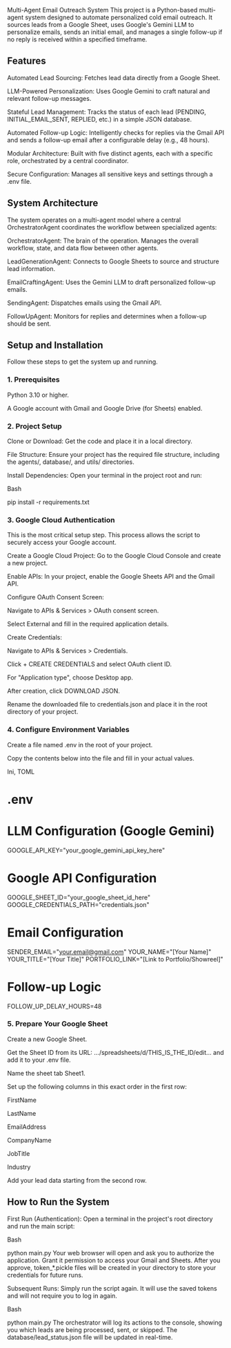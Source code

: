 Multi-Agent Email Outreach System
This project is a Python-based multi-agent system designed to automate personalized cold email outreach. It sources leads from a Google Sheet, uses Google's Gemini LLM to personalize emails, sends an initial email, and manages a single follow-up if no reply is received within a specified timeframe.

## Features
Automated Lead Sourcing: Fetches lead data directly from a Google Sheet.

LLM-Powered Personalization: Uses Google Gemini to craft natural and relevant follow-up messages.

Stateful Lead Management: Tracks the status of each lead (PENDING, INITIAL_EMAIL_SENT, REPLIED, etc.) in a simple JSON database.

Automated Follow-up Logic: Intelligently checks for replies via the Gmail API and sends a follow-up email after a configurable delay (e.g., 48 hours).

Modular Architecture: Built with five distinct agents, each with a specific role, orchestrated by a central coordinator.

Secure Configuration: Manages all sensitive keys and settings through a .env file.

## System Architecture
The system operates on a multi-agent model where a central OrchestratorAgent coordinates the workflow between specialized agents:

OrchestratorAgent: The brain of the operation. Manages the overall workflow, state, and data flow between other agents.

LeadGenerationAgent: Connects to Google Sheets to source and structure lead information.

EmailCraftingAgent: Uses the Gemini LLM to draft personalized follow-up emails.

SendingAgent: Dispatches emails using the Gmail API.

FollowUpAgent: Monitors for replies and determines when a follow-up should be sent.

## Setup and Installation
Follow these steps to get the system up and running.

### 1. Prerequisites
Python 3.10 or higher.

A Google account with Gmail and Google Drive (for Sheets) enabled.

### 2. Project Setup
Clone or Download: Get the code and place it in a local directory.

File Structure: Ensure your project has the required file structure, including the agents/, database/, and utils/ directories.

Install Dependencies: Open your terminal in the project root and run:

Bash

pip install -r requirements.txt
### 3. Google Cloud Authentication
This is the most critical setup step. This process allows the script to securely access your Google account.

Create a Google Cloud Project: Go to the Google Cloud Console and create a new project.

Enable APIs: In your project, enable the Google Sheets API and the Gmail API.

Configure OAuth Consent Screen:

Navigate to APIs & Services > OAuth consent screen.

Select External and fill in the required application details.

Create Credentials:

Navigate to APIs & Services > Credentials.

Click + CREATE CREDENTIALS and select OAuth client ID.

For "Application type", choose Desktop app.

After creation, click DOWNLOAD JSON.

Rename the downloaded file to credentials.json and place it in the root directory of your project.

### 4. Configure Environment Variables
Create a file named .env in the root of your project.

Copy the contents below into the file and fill in your actual values.

Ini, TOML

# .env

# LLM Configuration (Google Gemini)
GOOGLE_API_KEY="your_google_gemini_api_key_here"

# Google API Configuration
GOOGLE_SHEET_ID="your_google_sheet_id_here"
GOOGLE_CREDENTIALS_PATH="credentials.json" 

# Email Configuration
SENDER_EMAIL="your.email@gmail.com"
YOUR_NAME="[Your Name]"
YOUR_TITLE="[Your Title]"
PORTFOLIO_LINK="[Link to Portfolio/Showreel]"

# Follow-up Logic
FOLLOW_UP_DELAY_HOURS=48
### 5. Prepare Your Google Sheet
Create a new Google Sheet.

Get the Sheet ID from its URL: .../spreadsheets/d/THIS_IS_THE_ID/edit... and add it to your .env file.

Name the sheet tab Sheet1.

Set up the following columns in this exact order in the first row:

FirstName

LastName

EmailAddress

CompanyName

JobTitle

Industry

Add your lead data starting from the second row.

## How to Run the System
First Run (Authentication):
Open a terminal in the project's root directory and run the main script:

Bash

python main.py
Your web browser will open and ask you to authorize the application. Grant it permission to access your Gmail and Sheets. After you approve, token_*.pickle files will be created in your directory to store your credentials for future runs.

Subsequent Runs:
Simply run the script again. It will use the saved tokens and will not require you to log in again.

Bash

python main.py
The orchestrator will log its actions to the console, showing you which leads are being processed, sent, or skipped. The database/lead_status.json file will be updated in real-time.
